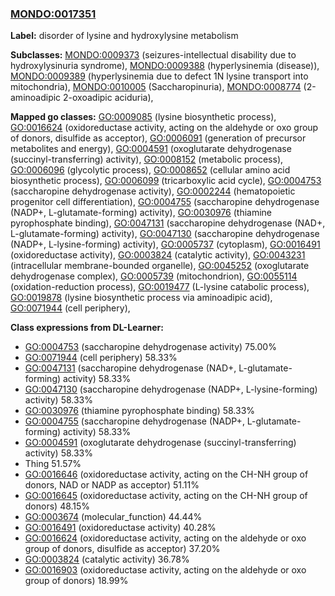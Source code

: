 
### [MONDO:0017351](http://purl.obolibrary.org/obo/MONDO_0017351)
**Label:** disorder of lysine and hydroxylysine metabolism

**Subclasses:** [MONDO:0009373](http://purl.obolibrary.org/obo/MONDO_0009373) (seizures-intellectual disability due to hydroxylysinuria syndrome), [MONDO:0009388](http://purl.obolibrary.org/obo/MONDO_0009388) (hyperlysinemia (disease)), [MONDO:0009389](http://purl.obolibrary.org/obo/MONDO_0009389) (hyperlysinemia due to defect 1N lysine transport into mitochondria), [MONDO:0010005](http://purl.obolibrary.org/obo/MONDO_0010005) (Saccharopinuria), [MONDO:0008774](http://purl.obolibrary.org/obo/MONDO_0008774) (2-aminoadipic 2-oxoadipic aciduria), 

**Mapped go classes:** [GO:0009085](http://purl.obolibrary.org/obo/GO_0009085) (lysine biosynthetic process), [GO:0016624](http://purl.obolibrary.org/obo/GO_0016624) (oxidoreductase activity, acting on the aldehyde or oxo group of donors, disulfide as acceptor), [GO:0006091](http://purl.obolibrary.org/obo/GO_0006091) (generation of precursor metabolites and energy), [GO:0004591](http://purl.obolibrary.org/obo/GO_0004591) (oxoglutarate dehydrogenase (succinyl-transferring) activity), [GO:0008152](http://purl.obolibrary.org/obo/GO_0008152) (metabolic process), [GO:0006096](http://purl.obolibrary.org/obo/GO_0006096) (glycolytic process), [GO:0008652](http://purl.obolibrary.org/obo/GO_0008652) (cellular amino acid biosynthetic process), [GO:0006099](http://purl.obolibrary.org/obo/GO_0006099) (tricarboxylic acid cycle), [GO:0004753](http://purl.obolibrary.org/obo/GO_0004753) (saccharopine dehydrogenase activity), [GO:0002244](http://purl.obolibrary.org/obo/GO_0002244) (hematopoietic progenitor cell differentiation), [GO:0004755](http://purl.obolibrary.org/obo/GO_0004755) (saccharopine dehydrogenase (NADP+, L-glutamate-forming) activity), [GO:0030976](http://purl.obolibrary.org/obo/GO_0030976) (thiamine pyrophosphate binding), [GO:0047131](http://purl.obolibrary.org/obo/GO_0047131) (saccharopine dehydrogenase (NAD+, L-glutamate-forming) activity), [GO:0047130](http://purl.obolibrary.org/obo/GO_0047130) (saccharopine dehydrogenase (NADP+, L-lysine-forming) activity), [GO:0005737](http://purl.obolibrary.org/obo/GO_0005737) (cytoplasm), [GO:0016491](http://purl.obolibrary.org/obo/GO_0016491) (oxidoreductase activity), [GO:0003824](http://purl.obolibrary.org/obo/GO_0003824) (catalytic activity), [GO:0043231](http://purl.obolibrary.org/obo/GO_0043231) (intracellular membrane-bounded organelle), [GO:0045252](http://purl.obolibrary.org/obo/GO_0045252) (oxoglutarate dehydrogenase complex), [GO:0005739](http://purl.obolibrary.org/obo/GO_0005739) (mitochondrion), [GO:0055114](http://purl.obolibrary.org/obo/GO_0055114) (oxidation-reduction process), [GO:0019477](http://purl.obolibrary.org/obo/GO_0019477) (L-lysine catabolic process), [GO:0019878](http://purl.obolibrary.org/obo/GO_0019878) (lysine biosynthetic process via aminoadipic acid), [GO:0071944](http://purl.obolibrary.org/obo/GO_0071944) (cell periphery), 

**Class expressions from DL-Learner:**

- [GO:0004753](http://purl.obolibrary.org/obo/GO_0004753) (saccharopine dehydrogenase activity) 75.00%
- [GO:0071944](http://purl.obolibrary.org/obo/GO_0071944) (cell periphery) 58.33%
- [GO:0047131](http://purl.obolibrary.org/obo/GO_0047131) (saccharopine dehydrogenase (NAD+, L-glutamate-forming) activity) 58.33%
- [GO:0047130](http://purl.obolibrary.org/obo/GO_0047130) (saccharopine dehydrogenase (NADP+, L-lysine-forming) activity) 58.33%
- [GO:0030976](http://purl.obolibrary.org/obo/GO_0030976) (thiamine pyrophosphate binding) 58.33%
- [GO:0004755](http://purl.obolibrary.org/obo/GO_0004755) (saccharopine dehydrogenase (NADP+, L-glutamate-forming) activity) 58.33%
- [GO:0004591](http://purl.obolibrary.org/obo/GO_0004591) (oxoglutarate dehydrogenase (succinyl-transferring) activity) 58.33%
- Thing 51.57%
- [GO:0016646](http://purl.obolibrary.org/obo/GO_0016646) (oxidoreductase activity, acting on the CH-NH group of donors, NAD or NADP as acceptor) 51.11%
- [GO:0016645](http://purl.obolibrary.org/obo/GO_0016645) (oxidoreductase activity, acting on the CH-NH group of donors) 48.15%
- [GO:0003674](http://purl.obolibrary.org/obo/GO_0003674) (molecular_function) 44.44%
- [GO:0016491](http://purl.obolibrary.org/obo/GO_0016491) (oxidoreductase activity) 40.28%
- [GO:0016624](http://purl.obolibrary.org/obo/GO_0016624) (oxidoreductase activity, acting on the aldehyde or oxo group of donors, disulfide as acceptor) 37.20%
- [GO:0003824](http://purl.obolibrary.org/obo/GO_0003824) (catalytic activity) 36.78%
- [GO:0016903](http://purl.obolibrary.org/obo/GO_0016903) (oxidoreductase activity, acting on the aldehyde or oxo group of donors) 18.99%



